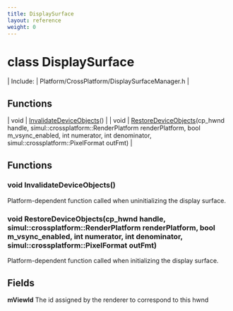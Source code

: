 ```yaml
---
title: DisplaySurface
layout: reference
weight: 0
---
```

class DisplaySurface
===

| Include: | Platform/CrossPlatform/DisplaySurfaceManager.h |



Functions
---

| void | [InvalidateDeviceObjects](#InvalidateDeviceObjects)() |
| void | [RestoreDeviceObjects](#RestoreDeviceObjects)(cp_hwnd handle, simul::crossplatform::RenderPlatform renderPlatform, bool m_vsync_enabled, int numerator, int denominator, simul::crossplatform::PixelFormat outFmt) |


Functions
---

### <a name="InvalidateDeviceObjects"/>void InvalidateDeviceObjects()
Platform-dependent function called when uninitializing the display surface.

### <a name="RestoreDeviceObjects"/>void RestoreDeviceObjects(cp_hwnd handle, simul::crossplatform::RenderPlatform renderPlatform, bool m_vsync_enabled, int numerator, int denominator, simul::crossplatform::PixelFormat outFmt)
Platform-dependent function called when initializing the display surface.

Fields
---

**mViewId**  The id assigned by the renderer to correspond to this hwnd
